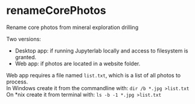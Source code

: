 # renameCorePhotos
Rename core photos from mineral exploration drilling

Two versions:
- Desktop app: if running Jupyterlab locally and access to filesystem is granted.
- Web app: if photos are located in a website folder.

Web app requires a file named `list.txt`, which is a list of all photos to process.\
In Windows create it from the commandline with: `dir /b *.jpg >list.txt`\
On *nix create it from terminal with: `ls -b -1 *.jpg >list.txt`
